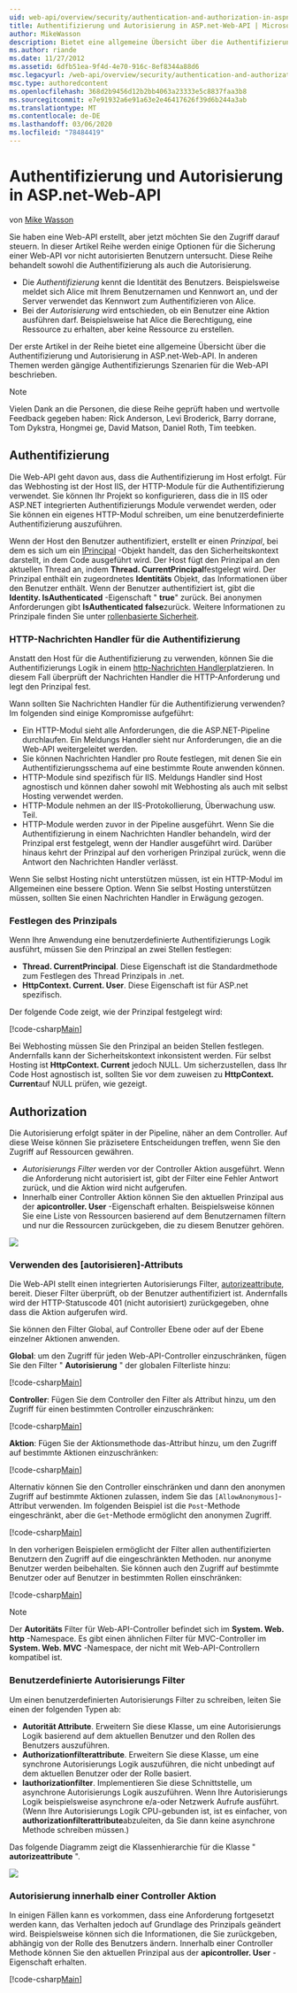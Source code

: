 ```yaml
---
uid: web-api/overview/security/authentication-and-authorization-in-aspnet-web-api
title: Authentifizierung und Autorisierung in ASP.net-Web-API | Microsoft-Dokumentation
author: MikeWasson
description: Bietet eine allgemeine Übersicht über die Authentifizierung und Autorisierung in ASP.net-Web-API.
ms.author: riande
ms.date: 11/27/2012
ms.assetid: 6dfb51ea-9f4d-4e70-916c-8ef8344a88d6
msc.legacyurl: /web-api/overview/security/authentication-and-authorization-in-aspnet-web-api
msc.type: authoredcontent
ms.openlocfilehash: 368d2b9456d12b2bb4063a23333e5c8837faa3b8
ms.sourcegitcommit: e7e91932a6e91a63e2e46417626f39d6b244a3ab
ms.translationtype: MT
ms.contentlocale: de-DE
ms.lasthandoff: 03/06/2020
ms.locfileid: "78484419"
---
```

# <a name="authentication-and-authorization-in-aspnet-web-api"></a>Authentifizierung und Autorisierung in ASP.net-Web-API

von [Mike Wasson](https://github.com/MikeWasson)

Sie haben eine Web-API erstellt, aber jetzt möchten Sie den Zugriff darauf steuern. In dieser Artikel Reihe werden einige Optionen für die Sicherung einer Web-API vor nicht autorisierten Benutzern untersucht. Diese Reihe behandelt sowohl die Authentifizierung als auch die Autorisierung.

- Die *Authentifizierung* kennt die Identität des Benutzers. Beispielsweise meldet sich Alice mit Ihrem Benutzernamen und Kennwort an, und der Server verwendet das Kennwort zum Authentifizieren von Alice.
- Bei der *Autorisierung* wird entschieden, ob ein Benutzer eine Aktion ausführen darf. Beispielsweise hat Alice die Berechtigung, eine Ressource zu erhalten, aber keine Ressource zu erstellen.

Der erste Artikel in der Reihe bietet eine allgemeine Übersicht über die Authentifizierung und Autorisierung in ASP.net-Web-API. In anderen Themen werden gängige Authentifizierungs Szenarien für die Web-API beschrieben.

> [!NOTE]
> Vielen Dank an die Personen, die diese Reihe geprüft haben und wertvolle Feedback gegeben haben: Rick Anderson, Levi Broderick, Barry dorrane, Tom Dykstra, Hongmei ge, David Matson, Daniel Roth, Tim teebken.

## <a name="authentication"></a>Authentifizierung

Die Web-API geht davon aus, dass die Authentifizierung im Host erfolgt. Für das Webhosting ist der Host IIS, der HTTP-Module für die Authentifizierung verwendet. Sie können Ihr Projekt so konfigurieren, dass die in IIS oder ASP.NET integrierten Authentifizierungs Module verwendet werden, oder Sie können ein eigenes HTTP-Modul schreiben, um eine benutzerdefinierte Authentifizierung auszuführen.

Wenn der Host den Benutzer authentifiziert, erstellt er einen *Prinzipal*, bei dem es sich um ein [IPrincipal](https://msdn.microsoft.com/library/System.Security.Principal.IPrincipal.aspx) -Objekt handelt, das den Sicherheitskontext darstellt, in dem Code ausgeführt wird. Der Host fügt den Prinzipal an den aktuellen Thread an, indem **Thread. CurrentPrincipal**festgelegt wird. Der Prinzipal enthält ein zugeordnetes **Identitäts** Objekt, das Informationen über den Benutzer enthält. Wenn der Benutzer authentifiziert ist, gibt die **Identity. IsAuthenticated** -Eigenschaft " **true**" zurück. Bei anonymen Anforderungen gibt **IsAuthenticated** **false**zurück. Weitere Informationen zu Prinzipale finden Sie unter [rollenbasierte Sicherheit](https://msdn.microsoft.com/library/shz8h065.aspx).

### <a name="http-message-handlers-for-authentication"></a>HTTP-Nachrichten Handler für die Authentifizierung

Anstatt den Host für die Authentifizierung zu verwenden, können Sie die Authentifizierungs Logik in einem [http-Nachrichten Handler](../advanced/http-message-handlers.md)platzieren. In diesem Fall überprüft der Nachrichten Handler die HTTP-Anforderung und legt den Prinzipal fest.

Wann sollten Sie Nachrichten Handler für die Authentifizierung verwenden? Im folgenden sind einige Kompromisse aufgeführt:

- Ein HTTP-Modul sieht alle Anforderungen, die die ASP.NET-Pipeline durchlaufen. Ein Meldungs Handler sieht nur Anforderungen, die an die Web-API weitergeleitet werden.
- Sie können Nachrichten Handler pro Route festlegen, mit denen Sie ein Authentifizierungsschema auf eine bestimmte Route anwenden können.
- HTTP-Module sind spezifisch für IIS. Meldungs Handler sind Host agnostisch und können daher sowohl mit Webhosting als auch mit selbst Hosting verwendet werden.
- HTTP-Module nehmen an der IIS-Protokollierung, Überwachung usw. Teil.
- HTTP-Module werden zuvor in der Pipeline ausgeführt. Wenn Sie die Authentifizierung in einem Nachrichten Handler behandeln, wird der Prinzipal erst festgelegt, wenn der Handler ausgeführt wird. Darüber hinaus kehrt der Prinzipal auf den vorherigen Prinzipal zurück, wenn die Antwort den Nachrichten Handler verlässt.

Wenn Sie selbst Hosting nicht unterstützen müssen, ist ein HTTP-Modul im Allgemeinen eine bessere Option. Wenn Sie selbst Hosting unterstützen müssen, sollten Sie einen Nachrichten Handler in Erwägung gezogen.

### <a name="setting-the-principal"></a>Festlegen des Prinzipals

Wenn Ihre Anwendung eine benutzerdefinierte Authentifizierungs Logik ausführt, müssen Sie den Prinzipal an zwei Stellen festlegen:

- **Thread. CurrentPrincipal**. Diese Eigenschaft ist die Standardmethode zum Festlegen des Thread Prinzipals in .net.
- **HttpContext. Current. User**. Diese Eigenschaft ist für ASP.net spezifisch.

Der folgende Code zeigt, wie der Prinzipal festgelegt wird:

[!code-csharp[Main](authentication-and-authorization-in-aspnet-web-api/samples/sample1.cs)]

Bei Webhosting müssen Sie den Prinzipal an beiden Stellen festlegen. Andernfalls kann der Sicherheitskontext inkonsistent werden. Für selbst Hosting ist **HttpContext. Current** jedoch NULL. Um sicherzustellen, dass Ihr Code Host agnostisch ist, sollten Sie vor dem zuweisen zu **HttpContext. Current**auf NULL prüfen, wie gezeigt.

## <a name="authorization"></a>Authorization

Die Autorisierung erfolgt später in der Pipeline, näher an dem Controller. Auf diese Weise können Sie präzisetere Entscheidungen treffen, wenn Sie den Zugriff auf Ressourcen gewähren.

- *Autorisierungs Filter* werden vor der Controller Aktion ausgeführt. Wenn die Anforderung nicht autorisiert ist, gibt der Filter eine Fehler Antwort zurück, und die Aktion wird nicht aufgerufen.
- Innerhalb einer Controller Aktion können Sie den aktuellen Prinzipal aus der **apicontroller. User** -Eigenschaft erhalten. Beispielsweise können Sie eine Liste von Ressourcen basierend auf dem Benutzernamen filtern und nur die Ressourcen zurückgeben, die zu diesem Benutzer gehören.

![](authentication-and-authorization-in-aspnet-web-api/_static/image1.png)

<a id="auth3"></a>
### <a name="using-the-authorize-attribute"></a>Verwenden des [autorisieren]-Attributs

Die Web-API stellt einen integrierten Autorisierungs Filter, [autorizeattribute](https://msdn.microsoft.com/library/system.web.http.authorizeattribute.aspx), bereit. Dieser Filter überprüft, ob der Benutzer authentifiziert ist. Andernfalls wird der HTTP-Statuscode 401 (nicht autorisiert) zurückgegeben, ohne dass die Aktion aufgerufen wird.

Sie können den Filter Global, auf Controller Ebene oder auf der Ebene einzelner Aktionen anwenden.

**Global**: um den Zugriff für jeden Web-API-Controller einzuschränken, fügen Sie den Filter " **Autorisierung** " der globalen Filterliste hinzu:

[!code-csharp[Main](authentication-and-authorization-in-aspnet-web-api/samples/sample2.cs)]

**Controller**: Fügen Sie dem Controller den Filter als Attribut hinzu, um den Zugriff für einen bestimmten Controller einzuschränken:

[!code-csharp[Main](authentication-and-authorization-in-aspnet-web-api/samples/sample3.cs)]

**Aktion**: Fügen Sie der Aktionsmethode das-Attribut hinzu, um den Zugriff auf bestimmte Aktionen einzuschränken:

[!code-csharp[Main](authentication-and-authorization-in-aspnet-web-api/samples/sample4.cs)]

Alternativ können Sie den Controller einschränken und dann den anonymen Zugriff auf bestimmte Aktionen zulassen, indem Sie das `[AllowAnonymous]`-Attribut verwenden. Im folgenden Beispiel ist die `Post`-Methode eingeschränkt, aber die `Get`-Methode ermöglicht den anonymen Zugriff.

[!code-csharp[Main](authentication-and-authorization-in-aspnet-web-api/samples/sample5.cs)]

In den vorherigen Beispielen ermöglicht der Filter allen authentifizierten Benutzern den Zugriff auf die eingeschränkten Methoden. nur anonyme Benutzer werden beibehalten. Sie können auch den Zugriff auf bestimmte Benutzer oder auf Benutzer in bestimmten Rollen einschränken:

[!code-csharp[Main](authentication-and-authorization-in-aspnet-web-api/samples/sample6.cs)]

> [!NOTE]
> Der **Autoritäts** Filter für Web-API-Controller befindet sich im **System. Web. http** -Namespace. Es gibt einen ähnlichen Filter für MVC-Controller im **System. Web. MVC** -Namespace, der nicht mit Web-API-Controllern kompatibel ist.

### <a name="custom-authorization-filters"></a>Benutzerdefinierte Autorisierungs Filter

Um einen benutzerdefinierten Autorisierungs Filter zu schreiben, leiten Sie einen der folgenden Typen ab:

- **Autorität Attribute**. Erweitern Sie diese Klasse, um eine Autorisierungs Logik basierend auf dem aktuellen Benutzer und den Rollen des Benutzers auszuführen.
- **Authorizationfilterattribute**. Erweitern Sie diese Klasse, um eine synchrone Autorisierungs Logik auszuführen, die nicht unbedingt auf dem aktuellen Benutzer oder der Rolle basiert.
- **Iauthorizationfilter**. Implementieren Sie diese Schnittstelle, um asynchrone Autorisierungs Logik auszuführen. Wenn Ihre Autorisierungs Logik beispielsweise asynchrone e/a-oder Netzwerk Aufrufe ausführt. (Wenn Ihre Autorisierungs Logik CPU-gebunden ist, ist es einfacher, von **authorizationfilterattribute**abzuleiten, da Sie dann keine asynchrone Methode schreiben müssen.)

Das folgende Diagramm zeigt die Klassenhierarchie für die Klasse " **autorizeattribute** ".

![](authentication-and-authorization-in-aspnet-web-api/_static/image2.png)

### <a name="authorization-inside-a-controller-action"></a>Autorisierung innerhalb einer Controller Aktion

In einigen Fällen kann es vorkommen, dass eine Anforderung fortgesetzt werden kann, das Verhalten jedoch auf Grundlage des Prinzipals geändert wird. Beispielsweise können sich die Informationen, die Sie zurückgeben, abhängig von der Rolle des Benutzers ändern. Innerhalb einer Controller Methode können Sie den aktuellen Prinzipal aus der **apicontroller. User** -Eigenschaft erhalten.

[!code-csharp[Main](authentication-and-authorization-in-aspnet-web-api/samples/sample7.cs)]
